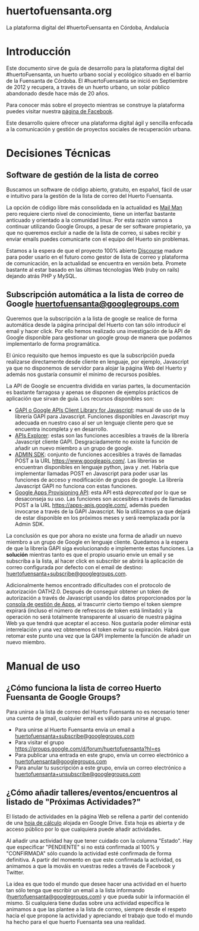 huertofuensanta.org
===================

La plataforma digital del #huertoFuensanta en Córdoba, Andalucía

# Introducción
Este documento sirve de guía de desarrollo para la plataforma digital del #huertoFuensanta, un huerto urbano social y ecológico situado en el barrio de la Fuensanta de Córdoba. El #huertoFuensanta se inició en Septiembre de 2012 y recupera, a través de un huerto urbano, un solar público abandonado desde hace más de 20 años.

Para conocer más sobre el proyecto mientras se construye la plataforma puedes visitar nuestra [página de Facebook](https://www.facebook.com/HuertoFuensanta).

Este desarrollo quiere ofrecer una plataforma digital ágil y sencilla enfocada a la comunicación y gestión de proyectos sociales de recuperación urbana.

# Decisiones Técnicas

## Software de gestión de la lista de correo

Buscamos un software de código abierto, gratuito, en español, fácil de usar e intuitivo para la gestión de la lista de correo del Huerto Fuensanta. 

La opción de código libre más consolidada en la actualidad es [Mail Man](http://www.gnu.org/software/mailman/) pero requiere cierto nivel de conocimiento, tiene un interfaz bastante anticuado y orientado a la comunidad linux. Por esta razón vamos a continuar utilizando Google Groups, a pesar de ser software propietario, ya que no queremos excluir a nadie de la lista de correo, si sabes recibir y enviar emails puedes comunicarte con el equipo del Huerto sin problemas. 

Estamos a la espera de que el proyecto 100% abierto [Discourse](http://www.discourse.org/) madure para poder usarlo en el futuro como gestor de lista de correo y plataforma de comunicación, en la actualidad se encuentra en versión beta. Promete bastante al estar basado en las últimas técnologías Web (ruby on rails) dejando atrás PHP y MySQL.

## Subscripción automática a la lista de correo de Google huertofuensanta@googlegroups.com

Queremos que la subscripción a la lista de google se realice de forma automática desde la página principal del Huerto con tan sólo introducir el email y hacer click. Por ello hemos realizado una investigación de la API de Google disponible para gestionar un google group de manera que podamos implementarlo de forma programática. 

El único requisito que hemos impuesto es que la subscripción pueda realizarse directamente desde cliente en lenguaje, por ejemplo, Javascript ya que no disponemos de servidor para alojar la página Web del Huerto y además nos gustaría consumir el mínimo de recursos posibles.

La API de Google se encuentra dividida en varias partes, la documentación es bastante farragosa y apenas se disponen de ejemplos prácticos de aplicación que sirvan de guía. Los recursos disponibles son:

- [GAPI o Google APIs Client Library for Javascript](https://code.google.com/p/google-api-javascript-client): manual de uso de la librería GAPI para Javascript. Funciones disponibles en Javascript muy adecuada en nuestro caso al ser un lenguaje cliente pero que se encuentra incompleta y en desarrollo.
- [APIs Explorer](https://developers.google.com/apis-explorer/#p/): estas son las funciones accesibles a través de la librería Javascript cliente GAPI. Desgraciadamente no existe la función de añadir un nuevo miembro a un grupo de google.
- [ADMIN SDK](https://developers.google.com/admin-sdk/): conjunto de funciones accesibles a través de llamadas POST a la URL https://www.googleapis.com/. Las librerías se encuentran disponibles en lenguaje python, java y .net. Habría que implementar llamadas POST en Javascript para poder usar las funciones de acceso y modificación de grupos de google. La librería Javascript GAPI no funciona con estas funciones.
- [Google Apps Provisioning API](https://developers.google.com/google-apps/provisioning (DEPRECATED)): esta API está *deprecated* por lo que se desaconseja su uso. Las funciones son accesibles a través de llamadas POST a la URL https://apps-apis.google.com/, además pueden invocarse a través de la GAPI Javascript.  No la utilizamos ya que dejará de estar disponible en los próximos meses y será reemplazada por la Admin SDK.

La conclusión es que por ahora no existe una forma de añadir un nuevo miembro a un grupo de Google en lenguaje cliente. Quedamos a la espera de que la librería GAPI siga evolucionando e implemente estas funciones. La **solución** mientras tanto es que el propio usuario envíe un email y se subscriba a la lista, al hacer click en subscribir se abrirá la aplicación de correo configurada por defecto con el email de destino: huertofuensanta+subscribe@googlegroups.com.

Adicionalmente hemos encontrado dificultades con el protocolo de autorización OATH2.0. Después de conseguir obtener un token de autorización a través de Javascript usando los datos proporcionados por la [consola de gestión de Apps](https://code.google.com/apis/console/#project:425984504337), al trascurrir cierto tiempo el token siempre expirará (incluso el número de refrescos de token está limitado) y la operación no será totalmente transparente al usuario de nuestra página Web ya que tendrá que aceptar el acceso. Nos gustaría poder eliminar está interrelación y una vez obtenemos el token evitar su expiración. Habrá que retomar este punto una vez que la GAPI implemente la función de añadir un nuevo miembro.

# Manual de uso
## ¿Cómo funciona la lista de correo Huerto Fuensanta de Google Groups?

Para unirse a la lista de correo del Huerto Fuensanta no es necesario tener una cuenta de gmail, cualquier email es válido para unirse al grupo.

 - Para unirse al Huerto Fuensanta envía un email a huertofuensanta+subscribe@googlegroups.com
 - Para visitar el grupo https://groups.google.com/d/forum/huertofuensanta?hl=es 
 - Para publicar una entrada en este grupo, envía un correo electrónico a huertofuensanta@googlegroups.com 
 - Para anular tu suscripción a este grupo, envía un correo electrónico a huertofuensanta+unsubscribe@googlegroups.com 

## ¿Cómo añadir talleres/eventos/encuentros al listado de "Próximas Actividades?"

El listado de actividades en la página Web se rellena a partir del contenido de una [hoja de cálculo]( https://docs.google.com/a/colaborativa.eu/spreadsheet/ccc?key=0ApaZkqgevJCgdDNrM0RaX3RhaDEzVGhGcEo5allQaHc#gid=0) alojada en Google Drive. Esta hoja es abierta y de acceso público por lo que cualquiera puede añadir actividades.

Al añadir una actividad hay que tener cuidado con la columna "Estado". Hay que especificar "PENDIENTE" si no está confirmada al 100% y "CONFIRMADA" sólo cuando la actividad esté confirmada de forma definitiva. A partir del momento en que este confirmada la actividad, os animamos a que la mováis en vuestras redes a través de Facebook y Twitter.

La idea es que todo el mundo que desee hacer una actividad en el huerto tan sólo tenga que escribir un email a la lista informando (huertofuensanta@googlegroups.com) y que pueda subir la información él mismo. Si cualquiera tiene dudas sobre una actividad específica le animamos a que las plantee a la lista de correo, siempre desde el respeto hacia el que propone la actividad y apreciando el trabajo que todo el mundo ha hecho para el que huerto Fuensanta sea una realidad.
